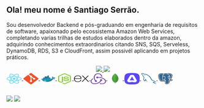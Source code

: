 ## Ola! meu nome é Santiago Serrão.
Sou desenvolvedor Backend e pós-graduando em engenharia de requisitos de software,  apaixonado pelo ecossistema Amazon Web Services, completando varias trilhas de estudos elaborados dentro da amazon, adquirindo conhecimentos extraordinarios citando SNS, SQS, Serveless, DynamoDB, RDS, S3 e CloudFront, assim possivél aplicando em projetos práticos. 
<div align="center">
  <a href="https://github.com/SantiagoSerraoMonteiro">
  <img width="45%" src="https://github-readme-stats.vercel.app/api?username=santiagoSMC&show_icons=true&theme=dracula&include_all_commits=true&count_private=true"/>
  <img width="45%" src="https://github-readme-stats.vercel.app/api/top-langs/?username=santiagoSMC&layout=compact&langs_count=7&theme=dracula"/>
</div>

<div>
<img align="center" alt="" height="30" width="40" src="https://raw.githubusercontent.com/devicons/devicon/master/icons/react/react-original.svg">
  <img align="center" alt="L" height="30" width="40" src="https://raw.githubusercontent.com/devicons/devicon/master/icons/git/git-original.svg">
  <img align="center" alt="" height="30" width="40" src="https://raw.githubusercontent.com/devicons/devicon/master/icons/docker/docker-original.svg">
  <img align="center" alt="" height="30" width="40" src="https://raw.githubusercontent.com/devicons/devicon/master/icons/nodejs/nodejs-original.svg">
  <img align="center" alt="" height="30" width="40" src="https://raw.githubusercontent.com/devicons/devicon/master/icons/express/express-original.svg">
   <img align="center" alt="" height="30" width="40" src="https://raw.githubusercontent.com/devicons/devicon/master/icons/redux/redux-original.svg">
   <img align="center" alt="" height="30" width="40" src="https://raw.githubusercontent.com/devicons/devicon/master/icons/mongodb/mongodb-original.svg">
   <img align="center" alt="" height="30" width="40" src="https://raw.githubusercontent.com/devicons/devicon/master/icons/adonisjs/adonisjs-original.svg">
   <img align="center" alt="" height="30" width="40" src="https://raw.githubusercontent.com/devicons/devicon/master/icons/mysql/mysql-original.svg">
   <img align="center" alt="" height="30" width="40" src="https://raw.githubusercontent.com/devicons/devicon/master/icons/postgresql/postgresql-original.svg">
  
  

<div/>




  ##
 
<div> 
  <a href = "mailto:serraosantiago76@gmail.com"><img src="https://img.shields.io/badge/-Gmail-%23333?style=for-the-badge&logo=gmail&logoColor=white" target="_blank"></a>
  <a href="https://https://www.linkedin.com/in/santiagoserrao/" target="_blank"><img src="https://img.shields.io/badge/-LinkedIn-%230077B5?style=for-the-badge&logo=linkedin&logoColor=white" target="_blank"></a> 
 
 
</div>
